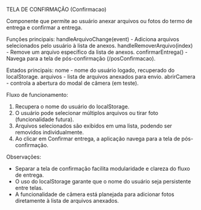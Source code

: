 TELA DE CONFIRMAÇÃO (Confirmacao)

Componente que permite ao usuário anexar arquivos ou fotos do termo de entrega e confirmar a entrega.

Funções principais:
handleArquivoChange(event) - Adiciona arquivos selecionados pelo usuário à lista de anexos.
handleRemoverArquivo(index) - Remove um arquivo específico da lista de anexos.
confirmarEntrega() - Navega para a tela de pós-confirmação (/posConfirmacao).

Estados principais:
nome - nome do usuário logado, recuperado do localStorage.
arquivos - lista de arquivos anexados para envio.
abrirCamera - controla a abertura do modal de câmera (em teste).

Fluxo de funcionamento:
1. Recupera o nome do usuário do localStorage.
2. O usuário pode selecionar múltiplos arquivos ou tirar foto (funcionalidade futura).
3. Arquivos selecionados são exibidos em uma lista, podendo ser removidos individualmente.
4. Ao clicar em Confirmar entrega, a aplicação navega para a tela de pós-confirmação.

Observações:
- Separar a tela de confirmação facilita modularidade e clareza do fluxo de entrega.
- O uso do localStorage garante que o nome do usuário seja persistente entre telas.
- A funcionalidade de câmera está planejada para adicionar fotos diretamente à lista de arquivos anexados.